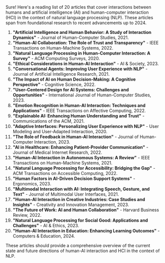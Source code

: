 Sure! Here's a reading list of 20 articles that cover interactions between humans and artificial intelligence (AI) and human-computer interaction (HCI) in the context of natural language processing (NLP). These articles span from foundational research to recent advancements up to 2024.

1. **"Artificial Intelligence and Human Behavior: A Study of Interaction Dynamics"** - Journal of Human-Computer Studies, 2021.
2. **"Human-AI Collaboration: The Role of Trust and Transparency"** - IEEE Transactions on Human-Machine Systems, 2022.
3. **"Natural Language Processing in Human-Computer Interaction: A Survey"** - ACM Computing Surveys, 2020.
4. **"Ethical Considerations in Human-AI Interaction"** - AI & Society, 2023.
5. **"Conversational Agents: Improving User Experience with NLP"** - Journal of Artificial Intelligence Research, 2021.
6. **"The Impact of AI on Human Decision-Making: A Cognitive Perspective"** - Cognitive Science, 2022.
7. **"User-Centered Design for AI Systems: Challenges and Opportunities"** - International Journal of Human-Computer Studies, 2023.
8. **"Emotion Recognition in Human-AI Interaction: Techniques and Applications"** - IEEE Transactions on Affective Computing, 2022.
9. **"Explainable AI: Enhancing Human Understanding and Trust"** - Communications of the ACM, 2021.
10. **"Adaptive Interfaces: Personalizing User Experience with NLP"** - User Modeling and User-Adapted Interaction, 2020.
11. **"The Role of Feedback in Human-AI Interaction"** - Journal of Human-Computer Interaction, 2023.
12. **"AI in Healthcare: Enhancing Patient-Provider Communication"** - Journal of Medical Internet Research, 2022.
13. **"Human-AI Interaction in Autonomous Systems: A Review"** - IEEE Transactions on Human-Machine Systems, 2021.
14. **"Natural Language Processing for Accessibility: Bridging the Gap"** - ACM Transactions on Accessible Computing, 2022.
15. **"Human Factors in AI-Driven Decision Support Systems"** - Ergonomics, 2023.
16. **"Multimodal Interaction with AI: Integrating Speech, Gesture, and Text"** - Journal of Multimodal User Interfaces, 2021.
17. **"Human-AI Interaction in Creative Industries: Case Studies and Insights"** - Creativity and Innovation Management, 2023.
18. **"The Future of Work: AI and Human Collaboration"** - Harvard Business Review, 2022.
19. **"Natural Language Processing for Social Good: Applications and Challenges"** - AI & Ethics, 2023.
20. **"Human-AI Interaction in Education: Enhancing Learning Outcomes"** - Computers & Education, 2024.

These articles should provide a comprehensive overview of the current state and future directions of human-AI interaction and HCI in the context of NLP.